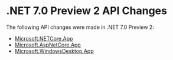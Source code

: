 # .NET 7.0 Preview 2 API Changes

The following API changes were made in .NET 7.0 Preview 2:

- [Microsoft.NETCore.App](./Microsoft.NETCore.App/7.0-preview2.md)
- [Microsoft.AspNetCore.App](./Microsoft.AspNetCore.App/7.0-preview2.md)
- [Microsoft.WindowsDesktop.App](./Microsoft.WindowsDesktop.App/7.0-preview2.md)
